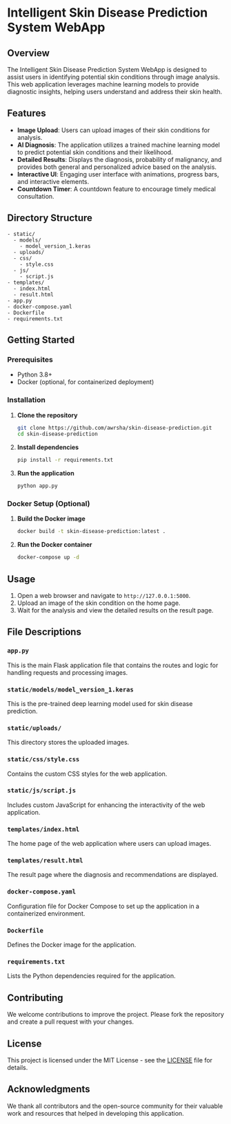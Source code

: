 # Intelligent Skin Disease Prediction System WebApp

## Overview
The Intelligent Skin Disease Prediction System WebApp is designed to assist users in identifying potential skin conditions through image analysis. This web application leverages machine learning models to provide diagnostic insights, helping users understand and address their skin health.

## Features
- **Image Upload**: Users can upload images of their skin conditions for analysis.
- **AI Diagnosis**: The application utilizes a trained machine learning model to predict potential skin conditions and their likelihood.
- **Detailed Results**: Displays the diagnosis, probability of malignancy, and provides both general and personalized advice based on the analysis.
- **Interactive UI**: Engaging user interface with animations, progress bars, and interactive elements.
- **Countdown Timer**: A countdown feature to encourage timely medical consultation.

## Directory Structure
```
- static/
  - models/
    - model_version_1.keras
  - uploads/
  - css/
    - style.css
  - js/
    - script.js
- templates/
  - index.html
  - result.html
- app.py
- docker-compose.yaml
- Dockerfile
- requirements.txt
```

## Getting Started

### Prerequisites
- Python 3.8+
- Docker (optional, for containerized deployment)

### Installation

1. **Clone the repository**
   ```bash
   git clone https://github.com/awrsha/skin-disease-prediction.git
   cd skin-disease-prediction
   ```

2. **Install dependencies**
   ```bash
   pip install -r requirements.txt
   ```

3. **Run the application**
   ```bash
   python app.py
   ```

### Docker Setup (Optional)
1. **Build the Docker image**
   ```bash
   docker build -t skin-disease-prediction:latest .
   ```

2. **Run the Docker container**
   ```bash
   docker-compose up -d
   ```

## Usage
1. Open a web browser and navigate to `http://127.0.0.1:5000`.
2. Upload an image of the skin condition on the home page.
3. Wait for the analysis and view the detailed results on the result page.

## File Descriptions

### `app.py`
This is the main Flask application file that contains the routes and logic for handling requests and processing images.

### `static/models/model_version_1.keras`
This is the pre-trained deep learning model used for skin disease prediction.

### `static/uploads/`
This directory stores the uploaded images.

### `static/css/style.css`
Contains the custom CSS styles for the web application.

### `static/js/script.js`
Includes custom JavaScript for enhancing the interactivity of the web application.

### `templates/index.html`
The home page of the web application where users can upload images.

### `templates/result.html`
The result page where the diagnosis and recommendations are displayed.

### `docker-compose.yaml`
Configuration file for Docker Compose to set up the application in a containerized environment.

### `Dockerfile`
Defines the Docker image for the application.

### `requirements.txt`
Lists the Python dependencies required for the application.

## Contributing
We welcome contributions to improve the project. Please fork the repository and create a pull request with your changes.

## License
This project is licensed under the MIT License - see the [LICENSE](LICENSE) file for details.

## Acknowledgments
We thank all contributors and the open-source community for their valuable work and resources that helped in developing this application.
